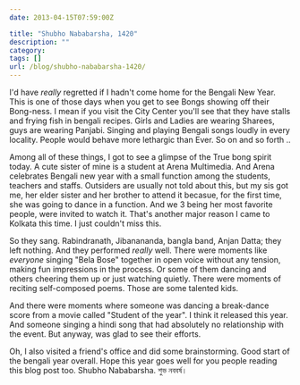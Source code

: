 ```yaml
---
date: 2013-04-15T07:59:00Z

title: "Shubho Nababarsha, 1420"
description: ""
category:
tags: []
url: /blog/shubho-nababarsha-1420/
---
```

I'd have *really* regretted if I hadn't come home for the Bengali New Year. This is one of those days when you get to see Bongs showing off their Bong-ness. I mean if you visit the City Center you'll see that they have stalls and frying fish in bengali recipes. Girls and Ladies are wearing Sharees, guys are wearing Panjabi. Singing and playing Bengali songs loudly in every locality. People would behave more lethargic than Ever. So on and so forth ..

Among all of these things, I got to see a glimpse of the True bong spirit today. A cute sister of mine is a student at Arena Multimedia. And Arena celebrates Bengali new year with a small function among the students, teachers and staffs. Outsiders are usually not told about this, but my sis got me, her elder sister and her brother to attend it becasue, for the first time, she was going to dance in a function. And we 3 being her most favorite people, were invited to watch it. That's another major reason I came to Kolkata this time. I just couldn't miss this.

So they sang. Rabindranath, Jibanananda, bangla band, Anjan Datta; they left nothing. And they performed *really* well. There were moments like *everyone* singing "Bela Bose" together in open voice without any tension, making fun impressions in the process. Or some of them dancing and others cheering them up or just watching quietly. There were moments of reciting self-composed poems. Those are some talented kids.

And there were moments where someone was dancing a break-dance score from a movie called "Student of the year". I think it released this year. And someone singing a hindi song that had absolutely no relationship with the event. But anyway, was glad to see their efforts.

Oh, I also visited a friend's office and did some brainstorming. Good start of the bengali year overall. Hope this year goes well for you people reading this blog post too. Shubho Nababarsha. শুভ নববর্ষ।